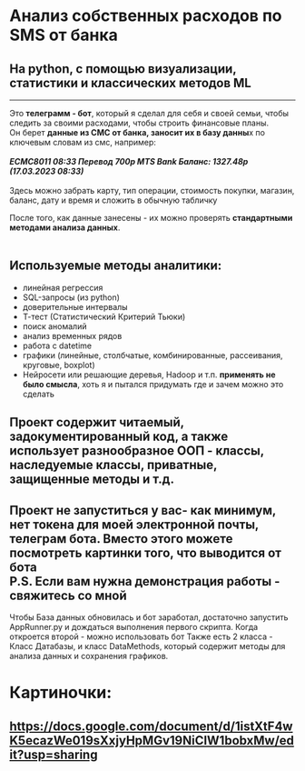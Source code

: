 # Анализ собственных расходов по SMS от банка #
## На python, с помощью визуализации, статистики и классических методов ML ##
------------------------------------------------------------------------

Это **телеграмм - бот**, который я сделал для себя и своей семьи, чтобы следить за своими расходами, чтобы строить финансовые планы. <br/> 
Он берет **данные из СМС от банка, заносит их в базу данны**х по ключевым словам из смс, например: <br/><br/>
***ЕСМС8011 08:33 Перевод 700р MTS Bank Баланс: 1327.48р (17.03.2023 08:33)*** <br/> <br/>
Здесь можно забрать карту, тип операции, стоимость покупки, магазин, баланс,  дату и время и сложить в обычную табличку

После того, как данные занесены - их можно проверять **стандартными методами анализа данных**.<br/><br/>
## Используемые методы аналитики: ##  
- линейная регрессия 
- SQL-запросы (из python)
- доверительные интервалы
- Т-тест (Статистический Критерий Тьюки)
- поиск аномалий
- анализ временных рядов
- работа с datetime
- графики (линейные, столбчатые, комбинированные, рассеивания, круговые, boxplot)
- Нейросети или решающие деревья, Hadoop и т.п. **применять не было смысла**, хоть я и пытался придумать где и зачем можно это сделать

## Проект содержит читаемый, задокументированный код, а также использует разнообразное ООП - классы, наследуемые классы, приватные, защищенные методы и т.д. ##
## Проект не запуститься у вас- как минимум, нет токена для моей электронной почты, телеграм бота. Вместо этого можете посмотреть картинки того, что выводится от бота<br/>P.S. Если вам нужна демонстрация работы - свяжитесь со мной ##
Чтобы База данных обновилась и бот заработал, достаточно запустить AppRunner.py и дождаться выполнения первого скрипта. Когда откроется второй - можно использовать бот
Также есть 2 класса - Класс Датабазы, и класс DataMethods, который содержит методы для анализа данных и сохранения графиков.
# Картиночки: #
## https://docs.google.com/document/d/1istXtF4wK5ecazWe019sXxjyHpMGv19NiCIW1bobxMw/edit?usp=sharing ##


